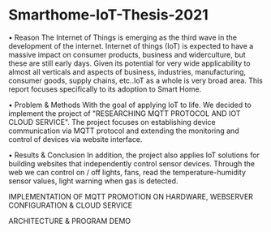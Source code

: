 # Smarthome-IoT-Thesis-2021
•	Reason
The Internet of Things is emerging as the third wave in the development of the internet. Internet of things (IoT) is expected to have a massive impact on consumer products, business and widerculture, but these are still early days. Given its potential for very wide applicability to almost all verticals and aspects of business, industries, manufacturing, consumer goods, supply chains, etc..IoT as a whole is very broad area. This report focuses specifically to its adoption to Smart Home.

•	Problem & Methods
With the goal of applying IoT to life. We decided to implement the project of "RESEARCHING MQTT PROTOCOL AND IOT CLOUD SERVICE". The project focuses on establishing device communication via MQTT protocol and extending the monitoring and control of devices via website interface.

•	Results & Conclusion
In addition, the project also applies IoT solutions for building websites that independently control sensor devices. Through the web we can control on / off lights, fans, read the temperature-humidity sensor values, light warning when gas is detected.

IMPLEMENTATION OF MQTT PROMOTION ON HARDWARE, WEBSERVER CONFIGURATION & CLOUD SERVICE

ARCHITECTURE & PROGRAM DEMO



